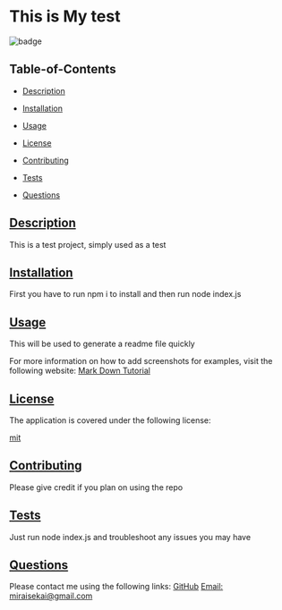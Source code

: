 
  # This is My test
  
  
  ![badge](https://img.shields.io/badge/license-mit-blue)
    
  ## Table-of-Contents

  * [Description](#description)
  * [Installation](#installation)
  * [Usage](#usage)
  
  * [License](#license)
    
  * [Contributing](#contributing)
  * [Tests](#tests)
  * [Questions](#questions)
  
  ## [Description](#description)

  This is a test project, simply used as a test

  ## [Installation](#table-of-contents)
  
  First you have to run npm i to install and then run node index.js

  ## [Usage](#table-of-contents)

  This will be used to generate a readme file quickly
  
  For more information on how to add screenshots for examples, visit the following website:
  [Mark Down Tutorial](https://agea.github.io/tutorial.md/)
  
  
  ## [License](#table-of-contents)
  The application is covered under the following license:
  
  [mit](https://choosealicense.com/licenses/mit)
    
    

  ## [Contributing](#table-of-contents)
  
  
  Please give credit if you plan on using the repo
    

  ## [Tests](#table-of-contents)

  Just run node index.js and troubleshoot any issues you may have

  ## [Questions](#table-of-contents)

  Please contact me using the following links:
  [GitHub](https://github.com/MiraiSekai)
  [Email: miraisekai@gmail.com](mailto:miraisekai@gmail.com)

